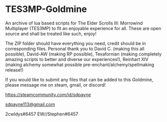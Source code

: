 # TES3MP-Goldmine
An archive of lua based scripts for The Elder Scrolls III: Morrowind Multiplayer (TES3MP) to fit an enjoyable experience for all.
These are open source and shall be treated like such, enjoy!

The ZIP folder should have everything you need, credit should be in corresponding files. Personal thank you to David C. (making this all possible), David-AW (making RP possible), Texafornian (making completely amazing scripts to better and diverse our experiences!), Reinhart XIV (making alchemy somewhat possible pre-enchant/alchemy/spellmaking release!)

If you would like to submit any files that can be added to this Goldmine, please message me on steam, gmail, or discord!

https://steamcommunity.com/id/sdpayne

sdpayne113@gmail.com

2cwldys#6457
EW//Stephen#6457
